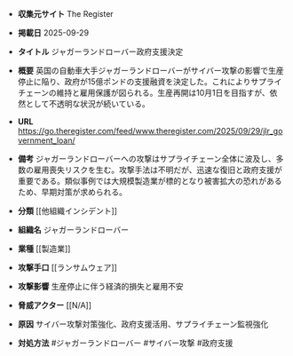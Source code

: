 - **収集元サイト**
The Register

- **掲載日**
2025-09-29

- **タイトル**
ジャガーランドローバー政府支援決定

- **概要**
英国の自動車大手ジャガーランドローバーがサイバー攻撃の影響で生産停止に陥り、政府が15億ポンドの支援融資を決定した。これによりサプライチェーンの維持と雇用保護が図られる。生産再開は10月1日を目指すが、依然として不透明な状況が続いている。

- **URL**
https://go.theregister.com/feed/www.theregister.com/2025/09/29/jlr_government_loan/

- **備考**
ジャガーランドローバーへの攻撃はサプライチェーン全体に波及し、多数の雇用喪失リスクを生む。攻撃手法は不明だが、迅速な復旧と政府支援が重要である。類似事例では大規模製造業が標的となり被害拡大の恐れがあるため、早期対策が求められる。

- **分類**
[[他組織インシデント]]

- **組織名**
ジャガーランドローバー

- **業種**
[[製造業]]

- **攻撃手口**
[[ランサムウェア]]

- **攻撃影響**
生産停止に伴う経済的損失と雇用不安

- **脅威アクター**
[[N/A]]

- **原因**
サイバー攻撃対策強化、政府支援活用、サプライチェーン監視強化

- **対処方法**
#ジャガーランドローバー #サイバー攻撃 #政府支援
